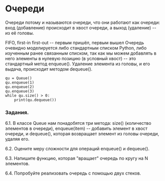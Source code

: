 #  Очереди

Очереди потому и называются очереди, что они работают как очереди: вход (добавление) происходит в хвост очереди, а выход (удаление) -- из её головы.

FIFO, first-in first-out -- первым пришёл, первым вышел
Очередь очевидно моделируется либо стандартным списком Python, либо изученным ранее связанным списком, так как мы можем добавлять в него элементы в нулевую позицию (в условный хвост) -- это стандартный метод enqueue(). Удаление элемента из головы, и его выдача, происходит методом dequeue().

```
qu = Queue()
qu.enqueue(1)
qu.enqueue(2)
qu.enqueue(3)
while qu.size() > 0:
    print(qu.dequeue())
```

### Задания.

6.1. В классе Queue нам понадобятся три метода: size() (количество элементов в очереди), enqueue(item) -- добавить элемент в хвост очереди, и dequeue(), которая возвращает элемент из головы очереди, удаляя его.

6.2. Оцените меру сложности для операций enqueue() и dequeue().

6.3. Напишите функцию, которая "вращает" очередь по кругу на N элементов.

6.4. Попробуйте реализовать очередь с помощью двух стеков.
